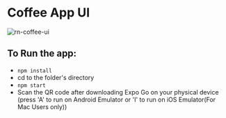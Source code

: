 # Coffee App UI
![rn-coffee-ui](https://res.cloudinary.com/dqoijovud/image/upload/v1666480716/deviceframes_exkvvb.png)

## To Run the app: 
- `npm install`
- cd to the folder's directory
- `npm start`
- Scan the QR code after downloading Expo Go on your physical device (press 'A' to run on Android Emulator or 'I' to run on iOS Emulator(For Mac Users only))

